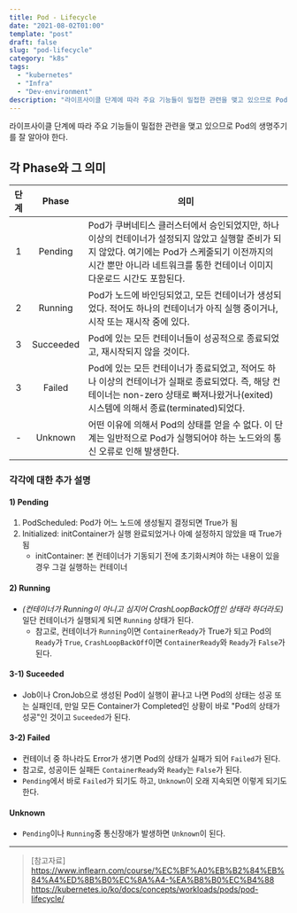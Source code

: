 ```yaml
---
title: Pod - Lifecycle
date: "2021-08-02T01:00"
template: "post"
draft: false
slug: "pod-lifecycle"
category: "k8s"
tags:
  - "kubernetes"
  - "Infra"
  - "Dev-environment"
description: "라이프사이클 단계에 따라 주요 기능들이 밀접한 관련을 맺고 있으므로 Pod의 생명주기를 잘 알아야 한다."
---
```


라이프사이클 단계에 따라 주요 기능들이 밀접한 관련을 맺고 있으므로 Pod의 생명주기를 잘 알아야 한다.

## 각 Phase와 그 의미
단계 | Phase | 의미
:--: | :--: | --
1 | Pending | Pod가 쿠버네티스 클러스터에서 승인되었지만, 하나 이상의 컨테이너가 설정되지 않았고 실행할 준비가 되지 않았다. 여기에는 Pod가 스케줄되기 이전까지의 시간 뿐만 아니라 네트워크를 통한 컨테이너 이미지 다운로드 시간도 포함된다.
2 | Running | Pod가 노드에 바인딩되었고, 모든 컨테이너가 생성되었다. 적어도 하나의 컨테이너가 아직 실행 중이거나, 시작 또는 재시작 중에 있다.
3 | Succeeded | Pod에 있는 모든 컨테이너들이 성공적으로 종료되었고, 재시작되지 않을 것이다.
3 | Failed | Pod에 있는 모든 컨테이너가 종료되었고, 적어도 하나 이상의 컨테이너가 실패로 종료되었다. 즉, 해당 컨테이너는 non-zero 상태로 빠져나왔거나(exited) 시스템에 의해서 종료(terminated)되었다.
- | Unknown | 어떤 이유에 의해서 Pod의 상태를 얻을 수 없다. 이 단계는 일반적으로 Pod가 실행되어야 하는 노드와의 통신 오류로 인해 발생한다.

### 각각에 대한 추가 설명
#### 1) Pending

1. PodScheduled: Pod가 어느 노드에 생성될지 결정되면 True가 됨
2. Initialized: initContainer가 실행 완료되었거나 아예 설정하지 않았을 때 True가 됨
    - initContainer: 본 컨테이너가 기동되기 전에 초기화시켜야 하는 내용이 있을 경우 그걸 실행하는 컨테이너

#### 2) Running
- _(컨테이너가 Running이 아니고 심지어 CrashLoopBackOff인 상태라 하더라도)_ 일단 컨테이너가 실행되게 되면 `Running` 상태가 된다.
  * 참고로, 컨테이너가 `Running`이면 `ContainerReady`가 True가 되고 Pod의 `Ready`가 `True`, `CrashLoopBackOff`이면 `ContainerReady`와 `Ready`가 `False`가 된다.

#### 3-1) Suceeded
- Job이나 CronJob으로 생성된 Pod이 실행이 끝나고 나면 Pod의 상태는 성공 또는 실패인데, 만일 모든 Container가 Completed인 상황이 바로 "Pod의 상태가 성공"인 것이고 `Suceeded`가 된다.

#### 3-2) Failed
- 컨테이너 중 하나라도 Error가 생기면 Pod의 상태가 실패가 되어 `Failed`가 된다.
- 참고로, 성공이든 실패든 `ContainerReady`와 `Ready`는 `False`가 된다.
- `Pending`에서 바로  `Failed`가 되기도 하고, `Unknown`이 오래 지속되면 이렇게 되기도 한다.

#### Unknown
- `Pending`이나 `Running`중 통신장애가 발생하면 `Unknown`이 된다.

---

> [참고자료]  
> https://www.inflearn.com/course/%EC%BF%A0%EB%B2%84%EB%84%A4%ED%8B%B0%EC%8A%A4-%EA%B8%B0%EC%B4%88  
> https://kubernetes.io/ko/docs/concepts/workloads/pods/pod-lifecycle/  